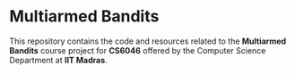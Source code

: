 # Multiarmed Bandits

This repository contains the code and resources related to the **Multiarmed Bandits** course project for **CS6046** offered by the Computer Science Department at **IIT Madras**.
